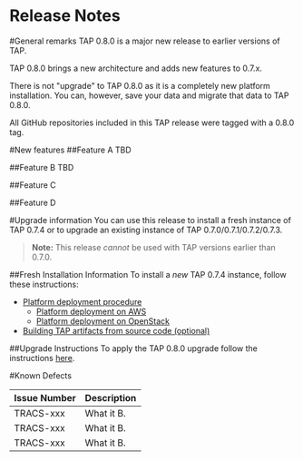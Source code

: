 # Release Notes
#General remarks
TAP 0.8.0 is a major new release to earlier versions of TAP.


TAP 0.8.0 brings a new architecture and adds new features to 0.7.x.


There is not "upgrade" to TAP 0.8.0 as it is a completely new platform installation. You can, however, save your data and migrate that data to TAP 0.8.0.


All GitHub repositories included in this TAP release were tagged with a 0.8.0 tag.




#New features
##Feature A
TBD




##Feature B
TBD




##Feature C




##Feature D





#Upgrade information
You can use this release to install a fresh instance of TAP 0.7.4 or to upgrade an existing instance of TAP 0.7.0/0.7.1/0.7.2/0.7.3. 


>**Note:** This release *cannot* be used with TAP versions earlier than 0.7.0.


##Fresh Installation Information
To install a *new* TAP 0.7.4 instance, follow these instructions:
- [Platform deployment procedure](https://github.com/trustedanalytics/platform-wiki-0.7/wiki/0.7-Platform-Deployment-Procedure)
     - [Platform deployment on AWS](https://github.com/trustedanalytics/platform-wiki-0.7/wiki/0.7-AWS-Platform-Deployment)
     - [Platform deployment on OpenStack](https://github.com/trustedanalytics/platform-wiki-0.7/wiki/0.7-Openstack-Platform-Deployment)
- [Building TAP artifacts from source code (optional)](https://github.com/trustedanalytics/platform-wiki-0.7/wiki/Building-TAP-from-sources)


##Upgrade Instructions
To apply the TAP 0.8.0 upgrade follow the instructions [here](https://github.com/trustedanalytics/platform-wiki-0.7/wiki/0.7.4-upgrade-procedure).





#Known Defects


| Issue Number | Description |
| ------------ | ----------- |
| TRACS-xxx | What it B. |
| TRACS-xxx | What it B. |
| TRACS-xxx | What it B. |


